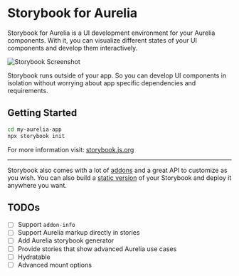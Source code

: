 # Storybook for Aurelia

Storybook for Aurelia is a UI development environment for your Aurelia components.
With it, you can visualize different states of your UI components and develop them interactively.

![Storybook Screenshot](https://github.com/storybookjs/storybook/blob/main/media/storybook-intro.gif)

Storybook runs outside of your app.
So you can develop UI components in isolation without worrying about app specific dependencies and requirements.

## Getting Started

```sh
cd my-aurelia-app
npx storybook init
```

For more information visit: [storybook.js.org](https://storybook.js.org)

---

Storybook also comes with a lot of [addons](https://storybook.js.org/addons) and a great API to customize as you wish.
You can also build a [static version](https://storybook.js.org/docs/svelte/sharing/publish-storybook) of your Storybook and deploy it anywhere you want.

## TODOs

- [ ] Support `addon-info`
- [ ] Support Aurelia markup directly in stories
- [ ] Add Aurelia storybook generator
- [ ] Provide stories that show advanced Aurelia use cases
- [ ] Hydratable
- [ ] Advanced mount options
